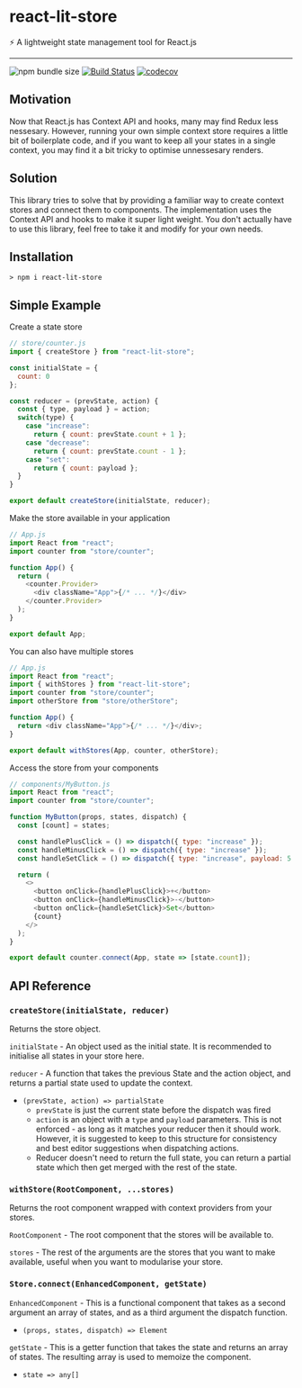 # react-lit-store

⚡️ A lightweight state management tool for React.js

<hr>

![npm bundle
size](https://img.shields.io/bundlephobia/minzip/react-lit-store.svg)
[![Build
Status](https://travis-ci.org/QingqiShi/react-lit-store.svg?branch=master)](https://travis-ci.org/QingqiShi/react-lit-store)
[![codecov](https://codecov.io/gh/QingqiShi/react-lit-store/branch/master/graph/badge.svg)](https://codecov.io/gh/QingqiShi/react-lit-store)

## Motivation

Now that React.js has Context API and hooks, many may find Redux less nessesary.
However, running your own simple context store requires a little bit of
boilerplate code, and if you want to keep all your states in a single context, you may find it a bit tricky to optimise unnessesary renders.

## Solution

This library tries to solve that by providing a familiar way to create context
stores and connect them to components. The implementation uses the Context API
and hooks to make it super light weight. You don't actually have to use this
library, feel free to take it and modify for your own needs.

## Installation

```
> npm i react-lit-store
```

## Simple Example

Create a state store

```js
// store/counter.js
import { createStore } from "react-lit-store";

const initialState = {
  count: 0
};

const reducer = (prevState, action) {
  const { type, payload } = action;
  switch(type) {
    case "increase":
      return { count: prevState.count + 1 };
    case "decrease":
      return { count: prevState.count - 1 };
    case "set":
      return { count: payload };
  }
}

export default createStore(initialState, reducer);
```

Make the store available in your application

```js
// App.js
import React from "react";
import counter from "store/counter";

function App() {
  return (
    <counter.Provider>
      <div className="App">{/* ... */}</div>
    </counter.Provider>
  );
}

export default App;
```

You can also have multiple stores

```js
// App.js
import React from "react";
import { withStores } from "react-lit-store";
import counter from "store/counter";
import otherStore from "store/otherStore";

function App() {
  return <div className="App">{/* ... */}</div>;
}

export default withStores(App, counter, otherStore);
```

Access the store from your components

```js
// components/MyButton.js
import React from "react";
import counter from "store/counter";

function MyButton(props, states, dispatch) {
  const [count] = states;

  const handlePlusClick = () => dispatch({ type: "increase" });
  const handleMinusClick = () => dispatch({ type: "increase" });
  const handleSetClick = () => dispatch({ type: "increase", payload: 5 });

  return (
    <>
      <button onClick={handlePlusClick}>+</button>
      <button onClick={handleMinusClick}>-</button>
      <button onClick={handleSetClick}>Set</button>
      {count}
    </>
  );
}

export default counter.connect(App, state => [state.count]);
```

## API Reference

### `createStore(initialState, reducer)`

Returns the store object.

`initialState` - An object used as the initial state. It is recommended to
initialise all states in your store here.

`reducer` - A function that takes the previous State and the action object, and
returns a partial state used to update the context.

- `(prevState, action) => partialState`
  - `prevState` is just the current state before the dispatch was fired
  - `action` is an object with a `type` and `payload` parameters. This is not
    enforced - as long as it matches your reducer then it should work. However,
    it is suggested to keep to this structure for consistency and best editor
    suggestions when dispatching actions.
  - Reducer doesn't need to return the full state, you can return a partial
    state which then get merged with the rest of the state.

### `withStore(RootComponent, ...stores)`

Returns the root component wrapped with context providers from your stores.

`RootComponent` - The root component that the stores will be available to.

`stores` - The rest of the arguments are the stores that you want to make
available, useful when you want to modularise your store.

### `Store.connect(EnhancedComponent, getState)`

`EnhancedComponent` - This is a functional component that takes as a second
argument an array of states, and as a third argument the dispatch function.

- `(props, states, dispatch) => Element`

`getState` - This is a getter function that takes the state and returns an array
of states. The resulting array is used to memoize the component.

- `state => any[]`
